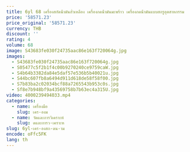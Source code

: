 ```yaml
---
title: 6yl 68 เครื่องสกัดน้ํามันถั่วเหลือง เครื่องกดน้ํามันมะพร้าว เครื่องกดน้ํามันแบบสกรูอุตสาหกรรม
price: '58571.23'
price_original: '58571.23'
currency: THB
discount: ''
rating: 4
volume: 68
image: S43683fe030f24735aac86e163f720064g.jpg
images:
  - S43683fe030f24735aac86e163f720064g.jpg
  - S05477c5f2b1f4c00b9270240ce9759caW.jpg
  - S4b64b3382da84e5daf57e536b5b40021u.jpg
  - S44bc607fb8a6494d911d618de58f58f00.jpg
  - S7b83ba2c02034bcf88a7265543b953c0s.jpg
  - Sf8e7b948bf9a43569758b7b63ec4a315U.jpg
video: 4000239494033.mp4
categories:
  - name: เครื่องมือ
    slug: เคร-องม
  - name: วัดและการวิเคราะห์
    slug: ดและการว-เคราะห
slug: 6yl-เคร-องสก-ดน-าม
encode: oFfc5FK
lang: th
---
```

  